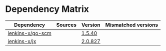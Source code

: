 # Dependency Matrix

Dependency | Sources | Version | Mismatched versions
---------- | ------- | ------- | -------------------
[jenkins-x/go-scm](https://github.com/jenkins-x/go-scm) |  | [1.5.40]() | 
[jenkins-x/jx](https://github.com/jenkins-x/jx) |  | [2.0.827](https://github.com/jenkins-x/jx/releases/tag/v2.0.827) | 
